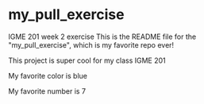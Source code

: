 # my_pull_exercise
IGME 201 week 2 exercise 
This is the README file for the "my_pull_exercise", which is my favorite repo ever!

This project is super cool
for my class IGME 201

My favorite color is blue

My favorite number is 7
